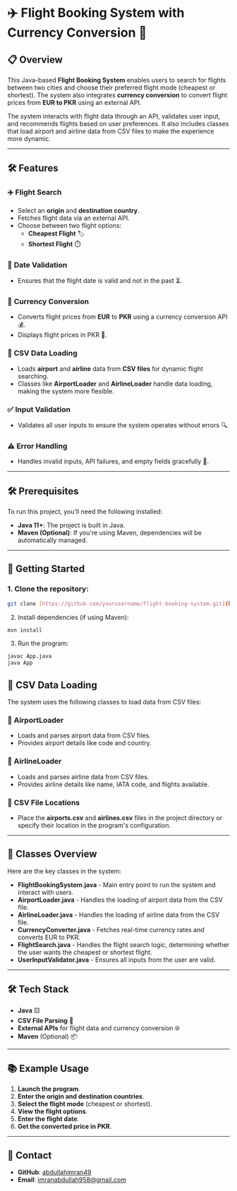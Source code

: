 # ✈️ Flight Booking System with Currency Conversion 💱

## 📋 Overview

This Java-based **Flight Booking System** enables users to search for flights between two cities and choose their preferred flight mode (cheapest or shortest). The system also integrates **currency conversion** to convert flight prices from **EUR to PKR** using an external API.

The system interacts with flight data through an API, validates user input, and recommends flights based on user preferences. It also includes classes that load airport and airline data from CSV files to make the experience more dynamic.

---

## 🛠️ Features

### ✈️ **Flight Search**
- Select an **origin** and **destination country**.
- Fetches flight data via an external API.
- Choose between two flight options: 
  - **Cheapest Flight** 🏷️
  - **Shortest Flight** ⏱️

### 📅 **Date Validation**
- Ensures that the flight date is valid and not in the past ⏳.

### 💱 **Currency Conversion**
- Converts flight prices from **EUR** to **PKR** using a currency conversion API 💰.
- Displays flight prices in PKR 💸.

### 📜 **CSV Data Loading**
- Loads **airport** and **airline** data from **CSV files** for dynamic flight searching.
- Classes like **AirportLoader** and **AirlineLoader** handle data loading, making the system more flexible.

### ✅ **Input Validation**
- Validates all user inputs to ensure the system operates without errors 🔍.

### ⚠️ **Error Handling**
- Handles invalid inputs, API failures, and empty fields gracefully 🚨.

---

## 🛠️ Prerequisites

To run this project, you’ll need the following installed:

- **Java 11+**: The project is built in Java.
- **Maven (Optional)**: If you're using Maven, dependencies will be automatically managed.

---

## 🏁 Getting Started

### 1. **Clone the repository**:

```bash
git clone [https://github.com/yourusername/flight-booking-system.git](https://github.com/abdullahimran49/FlyPath.git)
```
2. Install dependencies (if using Maven):
```bash
mvn install
```
3. Run the program:
```bash
javac App.java
java App
```
## 🔄 **CSV Data Loading**

The system uses the following classes to load data from CSV files:

### 🛬 **AirportLoader**
- Loads and parses airport data from CSV files.
- Provides airport details like code and country.

### 🛫 **AirlineLoader**
- Loads and parses airline data from CSV files.
- Provides airline details like name, IATA code, and flights available.

### 📂 **CSV File Locations**
- Place the **airports.csv** and **airlines.csv** files in the project directory or specify their location in the program's configuration.

---

## 🔧 **Classes Overview**

Here are the key classes in the system:

- **FlightBookingSystem.java** - Main entry point to run the system and interact with users.
- **AirportLoader.java** - Handles the loading of airport data from the CSV file.
- **AirlineLoader.java** - Handles the loading of airline data from the CSV file.
- **CurrencyConverter.java** - Fetches real-time currency rates and converts EUR to PKR.
- **FlightSearch.java** - Handles the flight search logic, determining whether the user wants the cheapest or shortest flight.
- **UserInputValidator.java** - Ensures all inputs from the user are valid.

---

## 🛠️ **Tech Stack**

- **Java** 🟨
- **CSV File Parsing** 📂
- **External APIs** for flight data and currency conversion 🌐
- **Maven** (Optional) 📦

---

## 📚 **Example Usage**

1. **Launch the program**.
2. **Enter the origin and destination countries**.
3. **Select the flight mode** (cheapest or shortest).
4. **View the flight options**.
5. **Enter the flight date**.
6. **Get the converted price in PKR**.

---

## 📧 **Contact**

- **GitHub**: [abdullahimran49](https://github.com/abdullahimran49)
- **Email**: [imranabdullah958@gmail.com](mailto:imranabdullah958@gmail.com)

